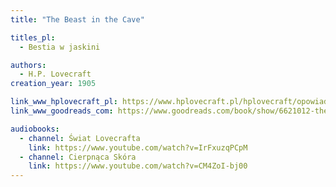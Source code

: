 ```yaml
---
title: "The Beast in the Cave"

titles_pl:
  - Bestia w jaskini

authors:
  - H.P. Lovecraft
creation_year: 1905

link_www_hplovecraft_pl: https://www.hplovecraft.pl/hplovecraft/opowiadania-nowele-powiesci/the-beast-in-the-cave/
link_www_goodreads_com: https://www.goodreads.com/book/show/6621012-the-beast-in-the-cave

audiobooks:
  - channel: Świat Lovecrafta
    link: https://www.youtube.com/watch?v=IrFxuzqPCpM
  - channel: Cierpnąca Skóra
    link: https://www.youtube.com/watch?v=CM4ZoI-bj00
---
```


